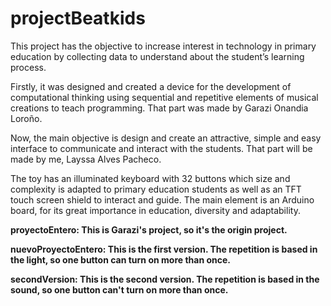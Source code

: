 # projectBeatkids
This project has the objective to increase interest in technology in primary education by collecting data to understand about the student’s learning process.

Firstly, it was designed and created a device for the development of computational thinking using sequential and repetitive elements of musical creations to teach programming. That part was made by Garazi Onandia Loroño.

Now, the main objective is design and create an attractive, simple and easy interface to communicate and interact with the students. That part will be made by me, Layssa Alves Pacheco.

The toy has an illuminated keyboard with 32 buttons which size and complexity is adapted to primary education students as well as an TFT touch screen shield to interact and guide. The main element is an Arduino board, for its great importance in education, diversity and adaptability.

**proyectoEntero: This is Garazi's project, so it's the origin project.**

**nuevoProyectoEntero: This is the first version. The repetition is based in the light, so one button can turn on more than once.**

**secondVersion: This is the second version. The repetition is based in the sound, so one button can't turn on more than once.**
